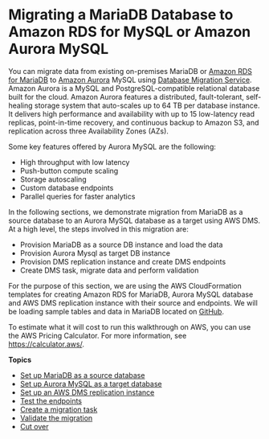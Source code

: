# Migrating a MariaDB Database to Amazon RDS for MySQL or Amazon Aurora MySQL<a name="chap-mariadb2auroramysql"></a>

You can migrate data from existing on\-premises MariaDB or [Amazon RDS for MariaDB](https://aws.amazon.com/rds/mariadb/?nc=sn&loc=3&dn=4) to [Amazon Aurora](https://aws.amazon.com/rds/aurora/) MySQL using [Database Migration Service](https://aws.amazon.com/dms/)\. Amazon Aurora is a MySQL and PostgreSQL\-compatible relational database built for the cloud\. Amazon Aurora features a distributed, fault\-tolerant, self\-healing storage system that auto\-scales up to 64 TB per database instance\. It delivers high performance and availability with up to 15 low\-latency read replicas, point\-in\-time recovery, and continuous backup to Amazon S3, and replication across three Availability Zones \(AZs\)\.

Some key features offered by Aurora MySQL are the following:
+ High throughput with low latency
+ Push\-button compute scaling
+ Storage autoscaling
+ Custom database endpoints
+ Parallel queries for faster analytics

In the following sections, we demonstrate migration from MariaDB as a source database to an Aurora MySQL database as a target using AWS DMS\. At a high level, the steps involved in this migration are:
+ Provision MariaDB as a source DB instance and load the data
+ Provision Aurora Mysql as target DB instance
+ Provision DMS replication instance and create DMS endpoints
+ Create DMS task, migrate data and perform validation

For the purpose of this section, we are using the AWS CloudFormation templates for creating Amazon RDS for MariaDB, Aurora MySQL database and AWS DMS replication instance with their source and endpoints\. We will be loading sample tables and data in MariaDB located on [GitHub](https://github.com/aws-samples/aws-database-migration-samples)\.

To estimate what it will cost to run this walkthrough on AWS, you can use the AWS Pricing Calculator\. For more information, see [https://calculator\.aws/](https://calculator.aws/)\.

**Topics**
+ [Set up MariaDB as a source database](chap-mariadb2auroramysql.provisioningmariadb.md)
+ [Set up Aurora MySQL as a target database](chap-mariadb2auroramysql.provisioningauroramysql.md)
+ [Set up an AWS DMS replication instance](chap-mariadb2auroramysql.provisioningdms.md)
+ [Test the endpoints](chap-mariadb2auroramysql.testendpoints.md)
+ [Create a migration task](chap-mariadb2auroramysql.createtask.md)
+ [Validate the migration](chap-mariadb2auroramysql.validate.md)
+ [Cut over](chap-mariadb2auroramysql.cutover.md)